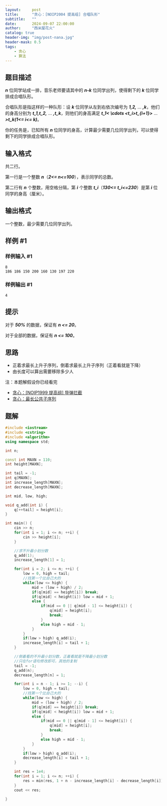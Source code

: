 ```yaml
---
layout:     post
title:      "贪心：[NOIP2004 提高组] 合唱队形"
subtitle:   ""
date:       2024-09-07 22:00:00
author:     "西米屋花火"
catalog: true
header-img: "img/post-nana.jpg"
header-mask: 0.5
tags:
    - 贪心
    - 算法
---
```


## 题目描述

***n*** 位同学站成一排，音乐老师要请其中的 ***n-k*** 位同学出列，使得剩下的 ***k*** 位同学排成合唱队形。

合唱队形是指这样的一种队形：设 ***k*** 位同学从左到右依次编号为 ***1,2,*** … ***,k***，他们的身高分别为 ***t\_1,t\_2,*** … ***,t\_k***，则他们的身高满足 ***t\_1< \cdots \<t\_i>t\_{i+1}>*** … ***>t\_k(1<= i<= k)***。

你的任务是，已知所有 ***n*** 位同学的身高，计算最少需要几位同学出列，可以使得剩下的同学排成合唱队形。

## 输入格式

共二行。

第一行是一个整数 ***n***（***2<= n<=100***），表示同学的总数。

第二行有 ***n*** 个整数，用空格分隔，第 ***i*** 个整数 ***t\_i***（***130<= t\_i<=230***）是第 ***i*** 位同学的身高（厘米）。

## 输出格式

一个整数，最少需要几位同学出列。

## 样例 #1

### 样例输入 #1

    8
    186 186 150 200 160 130 197 220

### 样例输出 #1

    4

## 提示

对于 ***50%*** 的数据，保证有 ***n <= 20***。

对于全部的数据，保证有 ***n <= 100***。

## 思路

*   正着求最长上升子序列，倒着求最长上升子序列（正着看就是下降）
*   由长度可以算出需要移除多少人

注：本题解假设你已经看完

*   [贪心：\[NOIP1999 提高组\] 导弹拦截](https://ximiwu.github.io/2024/09/02/daodanlanjie/)
*   [贪心：最长公共子序列](https://ximiwu.github.io/2024/09/06/zuichanggonggongzixulie/)

## 题解

```cpp
#include <iostream>
#include <cstring>
#include <algorithm>
using namespace std;

int n;

const int MAXN = 110;
int height[MAXN];

int tail = -1;
int q[MAXN];
int increase_length[MAXN];
int decrease_length[MAXN];

int mid, low, high;

void q_add(int i) {
    q[++tail] = height[i];
}

int main() {
    cin >> n;
    for(int i = 1; i <= n; ++i) {
        cin >> height[i];
    }

    //求不升最小划分数
    q_add(1);
    increase_length[1] = 1;

    for(int i = 2; i <= n; ++i) {
        low = 0, high = tail;
        //找第一个比自己大的
        while(low <= high) {
            mid = (low + high) / 2;
            if(q[mid] == height[i]) break;
            if(q[mid] < height[i]) low = mid + 1;
            else {
                if(mid == 0 || q[mid - 1] <= height[i]) {
                    q[mid] = height[i];
                    break;
                }
                else high = mid - 1;
            }
        }
        if(low > high) q_add(i);
        increase_length[i] = tail + 1;
    }

    //倒着看的不升最小划分数，正着看就是不降最小划分数
    //只在for语句修改即可，其他的复制
    tail = -1;
    q_add(n);
    decrease_length[n] = 1;

    for(int i = n - 1; i >= 1; --i) {
        low = 0, high = tail;
        //找第一个比自己大的
        while(low <= high) {
            mid = (low + high) / 2;
            if(q[mid] == height[i]) break;
            if(q[mid] < height[i]) low = mid + 1;
            else {
                if(mid == 0 || q[mid - 1] <= height[i]) {
                    q[mid] = height[i];
                    break;
                }
                else high = mid - 1;
            }
        }
        if(low > high) q_add(i);
        decrease_length[i] = tail + 1;
    }

    int res = 1e4;
    for(int i = 1; i <= n; ++i) {
        res = min(res, 1 + n - increase_length[i] - decrease_length[i]);
    }
    cout << res;

}
```



